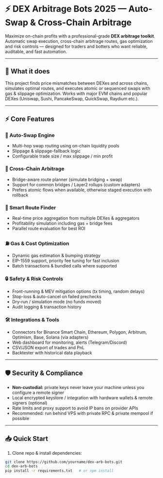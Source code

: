 # ⚡ DEX Arbitrage Bots 2025 — Auto-Swap & Cross-Chain Arbitrage

Maximize on-chain profits with a professional-grade **DEX arbitrage toolkit**.  
Automatic swap execution, cross-chain arbitrage routes, gas optimization and risk controls — designed for traders and botters who want reliable, auditable, and fast automation.

---

## 🚀 What it does
This project finds price mismatches between DEXes and across chains, simulates optimal routes, and executes atomic or sequenced swaps with gas & slippage optimization. Works with major EVM chains and popular DEXes (Uniswap, Sushi, PancakeSwap, QuickSwap, Raydium etc.).

---

## ⚡ Core Features

### 🔁 Auto-Swap Engine
- Multi-hop swap routing using on-chain liquidity pools  
- Slippage & slippage-fallback logic  
- Configurable trade size / max slippage / min profit

### 🌉 Cross-Chain Arbitrage
- Bridge-aware route planner (simulate bridging + swap)  
- Support for common bridges / Layer2 rollups (custom adapters)  
- Prefers atomic flows when available, otherwise staged execution with rollback

### 🧠 Smart Route Finder
- Real-time price aggregation from multiple DEXes & aggregators  
- Profitability simulation including gas + bridge fees  
- Parallel route evaluation for best ROI

### ⛽ Gas & Cost Optimization
- Dynamic gas estimation & bumping strategy  
- EIP-1559 support, priority fee tuning for fast inclusion  
- Batch transactions & bundled calls where supported

### 🔒 Safety & Risk Controls
- Front-running & MEV mitigation options (tx timing, random delays)  
- Stop-loss & auto-cancel on failed prechecks  
- Dry-run / simulation mode (no funds moved)  
- Audit logging & transaction history

### 🛠 Integrations & Tools
- Connectors for Binance Smart Chain, Ethereum, Polygon, Arbitrum, Optimism, Base, Solana (via adapters)  
- Web dashboard for monitoring, alerts (Telegram/Discord)  
- CSV/JSON export of trades and PnL
- Backtester with historical data playback

---

## 🛡 Security & Compliance
- **Non-custodial:** private keys never leave your machine unless you configure a remote signer  
- Local encrypted keystore / integration with hardware wallets & remote signers (optional)  
- Rate limits and proxy support to avoid IP bans on provider APIs  
- Recommended: run behind VPS with private RPC & private mempool if possible

---

## 📥 Quick Start

1. Clone repo & install dependencies:
```bash
git clone https://github.com/yourname/dex-arb-bots.git
cd dex-arb-bots
pip install -r requirements.txt   # or npm install
